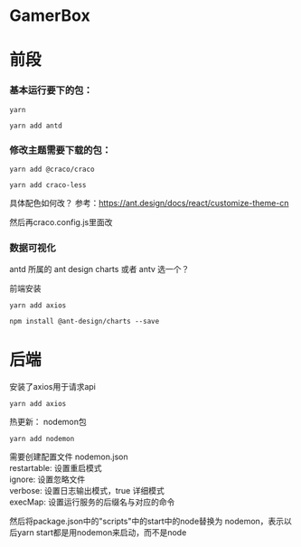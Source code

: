 # GamerBox

# 前段

### 基本运行要下的包：

```
yarn
```

```
yarn add antd
```

### 修改主题需要下载的包：

```
yarn add @craco/craco
```

```
yarn add craco-less
```

具体配色如何改？ 参考：https://ant.design/docs/react/customize-theme-cn  

然后再craco.config.js里面改

### 数据可视化

antd 所属的      ant design charts 或者  antv 选一个？

前端安装
```
yarn add axios

npm install @ant-design/charts --save
```


# 后端

安装了axios用于请求api
```
yarn add axios
```

热更新： nodemon包
```
yarn add nodemon
```

需要创建配置文件 nodemon.json  
restartable: 设置重启模式  
ignore: 设置忽略文件  
verbose: 设置日志输出模式，true 详细模式  
execMap: 设置运行服务的后缀名与对应的命令  

然后将package.json中的"scripts"中的start中的node替换为 nodemon，表示以后yarn start都是用nodemon来启动，而不是node

